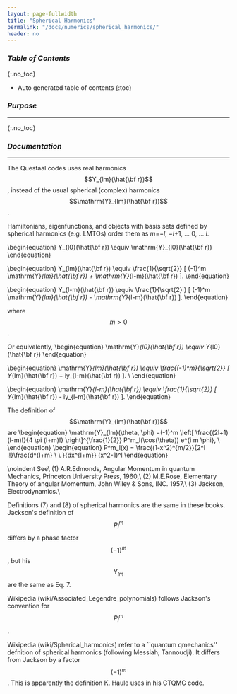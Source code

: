 ```yaml
---
layout: page-fullwidth
title: "Spherical Harmonics"
permalink: "/docs/numerics/spherical_harmonics/"
header: no
---
```


### _Table of Contents_
{:.no_toc}
*  Auto generated table of contents
{:toc} 

### _Purpose_
_____________________________________________________________
{:.no_toc}

### _Documentation_
_____________________________________________________________


The Questaal codes uses real harmonics $$Y_{lm}(\hat{\bf r})$$,
instead of the usual spherical (complex) harmonics $$\mathrm{Y}_{lm}(\hat{\bf r})$$.

Hamiltonians, eigenfunctions, and objects with basis sets defined 
by spherical harmonics (e.g. LMTOs) order them as
<i>m</i>=&minus;<i>l</i>, &minus;<i>l</i>+1, &hellip; 0, &hellip; <i>l</i>.

\begin{equation}
 Y_{l0}(\hat{\bf r}) \equiv \mathrm{Y}_{l0}(\hat{\bf r})
\end{equation}

\begin{equation}
 Y_{lm}(\hat{\bf r}) \equiv \frac{1}{\sqrt{2}}
           [ (-1)^m \mathrm{Y}_{lm}(\hat{\bf r}) + \mathrm{Y}_{l-m}(\hat{\bf r}) ].
\end{equation}

\begin{equation}
 Y_{l-m}(\hat{\bf r})
  \equiv \frac{1}{\sqrt{2}i}
           [ (-1)^m \mathrm{Y}_{lm}(\hat{\bf r}) - \mathrm{Y}_{l-m}(\hat{\bf r}) ].
\end{equation}

where $$m>0$$. 

Or equivalently,
\begin{equation}
 \mathrm{Y}_{l0}(\hat{\bf r}) \equiv Y_{l0}(\hat{\bf r})
\end{equation}

\begin{equation}
 \mathrm{Y}_{lm}(\hat{\bf r}) \equiv \frac{(-1)^m}{\sqrt{2}}
           [ Y_{lm}(\hat{\bf r}) + iy_{l-m}(\hat{\bf r}) ]. \\
\end{equation}

\begin{equation}
 \mathrm{Y}_{l-m}(\hat{\bf r}) \equiv \frac{1}{\sqrt{2}}
           [ Y_{lm}(\hat{\bf r}) - iy_{l-m}(\hat{\bf r}) ].
\end{equation}

The definition of $$\mathrm{Y}_{lm}(\hat{\bf r})$$ are
\begin{equation}
\mathrm{Y}_{lm}(\theta, \phi)
=(-1)^m \left[ \frac{(2l+1)(l-m)!}{4 \pi (l+m)!} \right]^{\frac{1}{2}} P^m_l(\cos(\theta)) e^{i m \phi}, \\
\end{equation}
\begin{equation}
P^m_l(x) = \frac{(1-x^2)^{m/2}}{2^l l!}\frac{d^{l+m} \ \ }{dx^{l+m}} (x^2-1)^l
\end{equation}

\noindent See\\
(1) A.R.Edmonds, Angular Momentum in quantum Mechanics, 
Princeton University Press, 1960,\\
(2) M.E.Rose, Elementary Theory of angular Momentum,
John Wiley \& Sons, INC. 1957,\\
(3) Jackson, Electrodynamics.\\

Definitions (7) and (8) of spherical harmonics are the same in these books.
Jackson's definition of $$P_l^m$$ differs by a phase factor $$(-1)^m$$, 
but his $$\mathrm{Y}_{lm}$$ are the same as Eq. 7.

Wikipedia (wiki/Associated\_Legendre\_polynomials) follows Jackson's convention for $$P_l^m$$.

Wikipedia (wiki/Spherical\_harmonics) refer to a ``quantum
qmechanics'' defnition of spherical harmonics (following Messiah;
Tannoudji).  It differs from Jackson by a factor $$(-1)^m$$.  This is
apparently the definition K. Haule uses in his CTQMC code.



